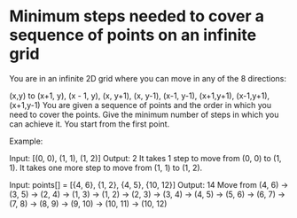 # Minimum steps needed to cover a sequence of points on an infinite grid

You are in an infinite 2D grid where you can move in any of the 8 directions:

 (x,y) to
    (x+1, y),
    (x - 1, y),
    (x, y+1),
    (x, y-1),
    (x-1, y-1),
    (x+1,y+1),
    (x-1,y+1),
    (x+1,y-1)
You are given a sequence of points and the order in which you need to cover the points. Give the minimum number of steps
in which you can achieve it. You start from the first point.

Example:

Input: [(0, 0), (1, 1), (1, 2)]
Output: 2
It takes 1 step to move from (0, 0) to (1, 1). It takes one more step to move from (1, 1) to (1, 2).

Input: points[] = [{4, 6}, {1, 2}, {4, 5}, {10, 12}]
Output: 14
Move from (4, 6) -> (3, 5) -> (2, 4) -> (1, 3) ->
(1, 2) -> (2, 3) -> (3, 4) ->
(4, 5) -> (5, 6) -> (6, 7) ->
(7, 8) -> (8, 9) -> (9, 10) -> (10, 11) -> (10, 12)
